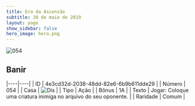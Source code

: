 ```yaml
---
title: Era da Ascensão
subtitle: 30 de maio de 2019
layout: page
show_sidebar: false
hero_image: hero.png
---
```


![054](https://cdn.keyforgegame.com/media/card_front/pt/435_054_RJ9RJ97V47X6_pt.png)

## Banir

|----|----|
| ID | 4e3cd32d-2038-48dd-82e6-6b9b611dde29 |
| Número | 054 |
| Casa | ![Dis](https://archonarcana.com/images/thumb/e/e8/Dis.png/22px-Dis.png "Dis") |
| Tipo | Ação |
| Bônus | 1A |
| Texto | Jogar: Coloque uma criatura inimiga no arquivo do seu oponente. |
| Raridade | Comum |
